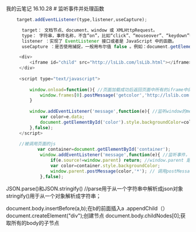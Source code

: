 我的云笔记
16.10.28
    #  监听事件并处理函数
```js
    target.addEventListener(type,listener,useCapture); 

      target： 文档节点、document、window 或 XMLHttpRequest。 
      type： 字符串，事件名称，不含“on”，比如“click”、“mouseover”、“keydown”等。 
      listener ：实现了 EventListener 接口或者是 JavaScript 中的函数。 
      useCapture ：是否使用捕捉，一般用布尔值 false 。例如：document.getElementById("testText").addEventListener("keydown", function (event) { alert(event.keyCode); }, false); 
```
```js
     <div>
         <iframe id="child" src="http://lsLib.com/lsLib.html"></iframe> //调用外部其他的页面
     </div>
 
     <script type="text/javascript">
 
         window.onload=function(){ //页面加载成功后返回页面中所有的iframe中的第一个，给他一个postMessage方法（数据，地址）
             window.frames[0].postMessage('getcolor','http://lslib.com');
         }
 
         window.addEventListener('message',function(e){ //监听window的message事件
             var color=e.data;
             document.getElementById('color').style.backgroundColor=color;
         },false);
     </script>
     
     //被调用页面的js
            var container=document.getElementById('container');
             window.addEventListener('message',function(e){ //监听事件，返回本页面的参数
                 if(e.source!=window.parent) return; //window.parent 是iframe页面调用父页面对象  这句代码应该是未连接成功的话，就return
                 var color=container.style.backgroundColor;
                 window.parent.postMessage(color,'*'); // 调用postMessage方法
             },false);
```

JSON.parse()和JSON.stringify() //parse用于从一个字符串中解析成json对象  stringify()用于从一个对象解析成字符串；

document.body.insertBefore(a,b);在b的前面插入a
.appendChild（）
document.createElement("div");创建节点
document.body.childNodes[0];获取所有的body的子节点

